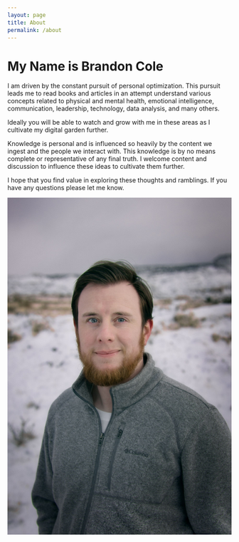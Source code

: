 ```yaml
---
layout: page
title: About
permalink: /about
---
```


# My Name is Brandon Cole

I am driven by the constant pursuit of personal optimization. This pursuit leads me to read books and articles in an attempt understand various concepts related to physical and mental health, emotional intelligence, communication, leadership, technology, data analysis, and many others.

Ideally you will be able to watch and grow with me in these areas as I cultivate my digital garden further.

Knowledge is personal and is influenced so heavily by the content we ingest and the people we interact with. This knowledge is by no means complete or representative of any final truth. I welcome content and discussion to influence these ideas to cultivate them further.

I hope that you find value in exploring these thoughts and ramblings. If you have any questions please let me know.

<img src="/assets/brandon.jpg"/>
